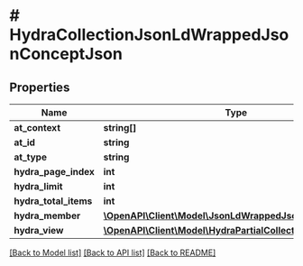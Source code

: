 # # HydraCollectionJsonLdWrappedJsonConceptJson

## Properties

Name | Type | Description | Notes
------------ | ------------- | ------------- | -------------
**at_context** | **string[]** |  | [optional]
**at_id** | **string** |  | [optional]
**at_type** | **string** |  | [optional]
**hydra_page_index** | **int** |  | [optional]
**hydra_limit** | **int** |  | [optional]
**hydra_total_items** | **int** |  | [optional]
**hydra_member** | [**\OpenAPI\Client\Model\JsonLdWrappedJsonConceptJson[]**](JsonLdWrappedJsonConceptJson.md) |  | [optional]
**hydra_view** | [**\OpenAPI\Client\Model\HydraPartialCollectionView**](HydraPartialCollectionView.md) |  | [optional]

[[Back to Model list]](../../README.md#models) [[Back to API list]](../../README.md#endpoints) [[Back to README]](../../README.md)
